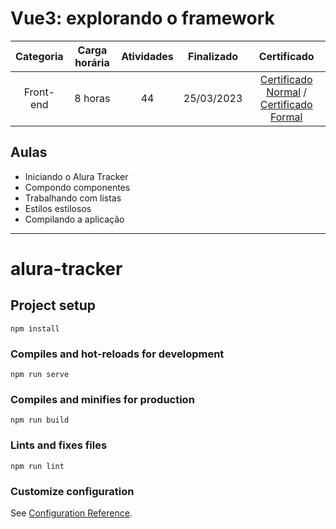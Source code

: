 # Vue3: explorando o framework

Categoria | Carga horária | Atividades | Finalizado | Certificado |
:-:|:-:|:-:|:-:|:-:|
Front-end | 8 horas | 44 | 25/03/2023 | [Certificado Normal](https://cursos.alura.com.br/certificate/2a221529-eae6-40e4-8a5d-57720147d150) / [Certificado Formal](https://cursos.alura.com.br/user/rodineicosta/course/vue3-comecando-framework/formalCertificate)

## Aulas

- Iniciando o Alura Tracker
- Compondo componentes
- Trabalhando com listas
- Estilos estilosos
- Compilando a aplicação

---

# alura-tracker

## Project setup
```
npm install
```

### Compiles and hot-reloads for development
```
npm run serve
```

### Compiles and minifies for production
```
npm run build
```

### Lints and fixes files
```
npm run lint
```

### Customize configuration
See [Configuration Reference](https://cli.vuejs.org/config/).
